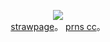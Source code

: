 <p align="center">
<img src="https://i.postimg.cc/5Nf1zfYB/Untitled3433-20250509174431.png">   
<br><a href="https://thetragedy.straw.page">strawpage</a>。 <a href=https://prns.cc/nvnlc>prns cc</a>。 <br
</p>
<!---
urenternalprison/urenternalprison is a ✨ special ✨ repository because its `README.md` (this file) appears on your GitHub profile.
You can click the Preview link to take a look at your changes.
--->
